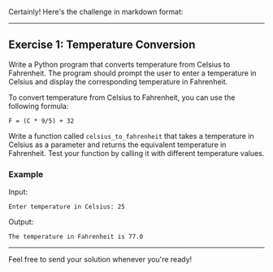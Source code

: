 Certainly! Here's the challenge in markdown format:

---

## Exercise 1: Temperature Conversion

Write a Python program that converts temperature from Celsius to Fahrenheit. The program should prompt the user to enter a temperature in Celsius and display the corresponding temperature in Fahrenheit.

To convert temperature from Celsius to Fahrenheit, you can use the following formula:

```
F = (C * 9/5) + 32
```

Write a function called `celsius_to_fahrenheit` that takes a temperature in Celsius as a parameter and returns the equivalent temperature in Fahrenheit. Test your function by calling it with different temperature values.

### Example

Input:
```
Enter temperature in Celsius: 25
```

Output:
```
The temperature in Fahrenheit is 77.0
```

---

Feel free to send your solution whenever you're ready!